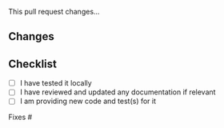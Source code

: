 This pull request changes...

## Changes

## Checklist
- [ ] I have tested it locally
- [ ] I have reviewed and updated any documentation if relevant
- [ ] I am providing new code and test(s) for it

Fixes #

